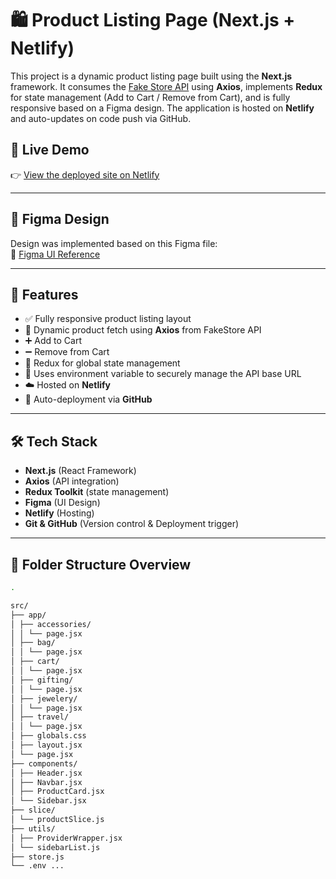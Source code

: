 # 🛍️ Product Listing Page (Next.js + Netlify)

This project is a dynamic product listing page built using the **Next.js** framework. It consumes the [Fake Store API](https://fakestoreapi.com/products) using **Axios**, implements **Redux** for state management (Add to Cart / Remove from Cart), and is fully responsive based on a Figma design. The application is hosted on **Netlify** and auto-updates on code push via GitHub.

## 🔗 Live Demo

👉 [View the deployed site on Netlify](https://your-netlify-deployment-url.netlify.app)

---

## 🎨 Figma Design

Design was implemented based on this Figma file:  
📐 [Figma UI Reference](https://www.figma.com/file/uWsNcQ6k60xf0yu34vH1pb/TT-PLP?node-id=0%3A1)

---

## 🚀 Features

- ✅ Fully responsive product listing layout
- 🔄 Dynamic product fetch using **Axios** from FakeStore API
- ➕ Add to Cart
- ➖ Remove from Cart
- 💾 Redux for global state management
- 🔐 Uses environment variable to securely manage the API base URL
- ☁️ Hosted on **Netlify**
- 🔁 Auto-deployment via **GitHub**

---

## 🛠️ Tech Stack

- **Next.js** (React Framework)
- **Axios** (API integration)
- **Redux Toolkit** (state management)
- **Figma** (UI Design)
- **Netlify** (Hosting)
- **Git & GitHub** (Version control & Deployment trigger)

---

## 📁 Folder Structure Overview

```bash
.

src/
├── app/
│ ├── accessories/
│ │ └── page.jsx
│ ├── bag/
│ │ └── page.jsx
│ ├── cart/
│ │ └── page.jsx
│ ├── gifting/
│ │ └── page.jsx
│ ├── jewelery/
│ │ └── page.jsx
│ ├── travel/
│ │ └── page.jsx
│ ├── globals.css
│ ├── layout.jsx
│ └── page.jsx
├── components/
│ ├── Header.jsx
│ ├── Navbar.jsx
│ ├── ProductCard.jsx
│ └── Sidebar.jsx
├── slice/
│ └── productSlice.js
├── utils/
│ ├── ProviderWrapper.jsx
│ └── sidebarList.js
├── store.js
└── .env ...
```

